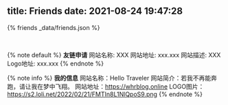 title: Friends
date: 2021-08-24 19:47:28
---

{% friends _data/friends.json %}


  
    
    

{% note default %}
**友链申请**
网站名称: XXX
网站地址: xxx.xxx
网站描述: XXX
Logo地址: xxx.xxx
{% endnote %}       

{% note info %}
**我的信息**
网站名称：Hello Traveler
网站简介：若我不再能奔跑，请让我在梦中飞翔。
网站地址：https://whrblog.online
LOGO图片：https://s2.loli.net/2022/02/21/FMTIn8L1NlQpoS9.png
{% endnote %}